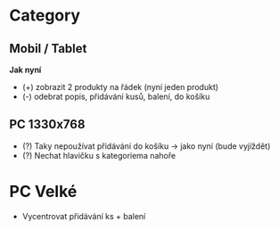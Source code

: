 # Category

## Mobil /  Tablet
**Jak nyní**
- (+) zobrazit 2 produkty na řádek (nyní jeden produkt)
- (-) odebrat popis, přidávání kusů, balení, do košíku

## PC 1330x768
- (?) Taky nepoužívat přidávání do košíku -> jako nyní (bude vyjíždět)
- (?) Nechat hlavičku s kategoriema nahoře

# PC Velké
- Vycentrovat přidávání ks + balení
